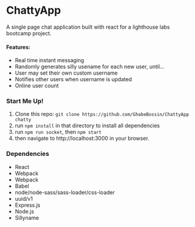 ChattyApp
=====================

A single page chat application built with react for a lighthouse labs bootcamp project.

<!-- add image examples -->
<!-- add a gif -->

#### Features:
* Real time instant messaging
* Randomly generates silly usename for each new user, until...
* User may set their own custom username
* Notifies other users when username is updated
* Online user count

### Start Me Up!

1. Clone this repo: `git clone https://github.com/GhabeBossin/ChattyApp chatty`
2. run `npm install` in that directory to install all dependencies
3. run `npm run socket`, then `npm start`
4. then navigate to http://localhost:3000 in your browser.

### Dependencies

* React
* Webpack
* Webpack
* Babel
* node/node-sass/sass-loader/css-loader
* uuid/v1
* Express.js
* Node.js
* Sillyname